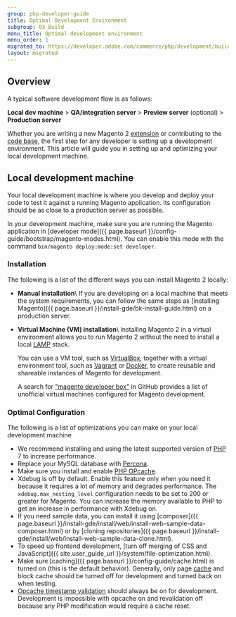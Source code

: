 ```yaml
---
group: php-developer-guide
title: Optimal Development Environment
subgroup: 03_Build
menu_title: Optimal development environment
menu_order: 1
migrated_to: https://developer.adobe.com/commerce/php/development/build/development-environment/
layout: migrated
---
```


## Overview

A typical software development flow is as follows:

**Local dev machine** > **QA/integration server** > **Preview server** (optional) > **Production server**

Whether you are writing a new Magento 2 [extension](https://glossary.magento.com/extension) or contributing to the [code base](https://github.com/magento/magento2), the first step for any developer is setting up a development environment.
This article will guide you in setting up and optimizing your local development machine.

## Local development machine

Your local development machine is where you develop and deploy your code to test it against a running Magento application.
Its configuration should be as close to a production server as possible.

In your development machine, make sure you are running the Magento application in [developer mode]({{ page.baseurl }}/config-guide/bootstrap/magento-modes.html).
You can enable this mode with the command `bin/magento deploy:mode:set developer`.

### Installation

The following is a list of the different ways you can install Magento 2 locally:

*  **Manual installation**\\
   If you are developing on a local machine that meets the system requirements, you can follow the same steps as [installing Magento]({{ page.baseurl }}/install-gde/bk-install-guide.html) on a production server.
*  **Virtual Machine (VM) installation**\\
   Installing Magento 2 in a virtual environment allows you to run Magento 2 without the need to install a local [LAMP](https://en.wikipedia.org/wiki/LAMP_(software_bundle)) stack.

   You can use a VM tool, such as [VirtualBox](https://www.virtualbox.org/wiki/VirtualBox), together with a virtual environment tool, such as [Vagrant](https://www.vagrantup.com/) or [Docker](https://www.docker.com/), to create reusable and shareable instances of Magento for development.

   A search for ["magento developer box"](https://github.com/search?utf8=%E2%9C%93&q=magento+developer+box) in GitHub provides a list of unofficial virtual machines configured for Magento development.

### Optimal Configuration

The following is a list of optimizations you can make on your local development machine

*  We recommend installing and using the latest supported version of [PHP](https://glossary.magento.com/php) 7 to increase performance.
*  Replace your MySQL database with [Percona](https://www.percona.com/software/mysql-database/percona-server).
*  Make sure you install and enable [PHP OPcache](http://php.net/manual/en/intro.opcache.php).
*  Xdebug is off by default. Enable this feature only when you need it because it requires a lot of memory and degrades performance.
   The `xdebug.max_nesting_level` configuration needs to be set to 200 or greater for Magento.
   You can increase the memory available to PHP to get an increase in performance with Xdebug on.
*  If you need sample data, you can install it using [composer]({{ page.baseurl }}/install-gde/install/web/install-web-sample-data-composer.html) or by [cloning repositories]({{ page.baseurl }}/install-gde/install/web/install-web-sample-data-clone.html).
*  To speed up frontend development, [turn off merging of CSS and JavaScript]({{ site.user_guide_url }}/system/file-optimization.html).
*  Make sure [caching]({{ page.baseurl }}/config-guide/cache.html) is turned on (this is the default behavior).
   Generally, only page [cache](https://glossary.magento.com/cache) and block cache should be turned off for development and turned back on when testing.
*  [Opcache timestamp validation](http://php.net/manual/en/opcache.configuration.php#ini.opcache.validate-timestamps) should always be on for development.
   Development is impossible with opcache on and revalidation off because any PHP modification would require a cache reset.
